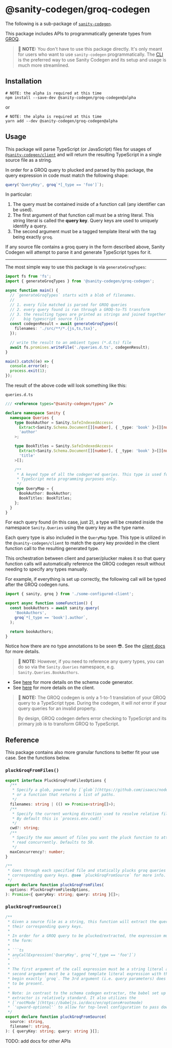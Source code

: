 # @sanity-codegen/groq-codegen

The following is a sub-package of [`sanity-codegen`](https://github.com/ricokahler/sanity-codegen).

This package includes APIs to programmatically generate types from [GROQ](https://github.com/sanity-io/GROQ).

> 👋 **NOTE:** You don't have to use this package directly. It's only meant for users who want to use `sanity-codegen` programmatically. The [CLI](../cli) is the preferred way to use Sanity Codegen and its setup and usage is much more streamlined.

## Installation

```
# NOTE: the alpha is required at this time
npm install --save-dev @sanity-codegen/groq-codegen@alpha
```

or

```
# NOTE: the alpha is required at this time
yarn add --dev @sanity-codegen/groq-codegen@alpha
```

## Usage

This package will parse TypeScript (or JavaScript) files for usages of [`@sanity-codegen/client`](../client) and will return the resulting TypeScript in a single source file as a string.

In order for a GROQ query to plucked and parsed by this package, the query expression in code must match the following shape:

```ts
query('QueryKey', groq`*[_type == 'foo']`);
```

In particular:

1. The query must be contained inside of a function call (any identifier can be used).
2. The first argument of that function call must be a string literal. This string literal is called the **query key**. Query keys are used to uniquely identify a query.
3. The second argument must be a tagged template literal with the tag being exactly `groq`.

If any source file contains a groq query in the form described above, Sanity Codegen will attempt to parse it and generate TypeScript types for it.

---

The most simple way to use this package is via `generateGroqTypes`:

```ts
import fs from 'fs';
import { generateGroqTypes } from '@sanity-codegen/groq-codegen';

async function main() {
  // `generateGroqTypes` starts with a blob of filenames.
  //
  // 1. every file matched is parsed for GROQ queries
  // 2. every query found is ran through a GROQ-to-TS transform
  // 3. the resulting types are printed as strings and joined together in one
  //    big typescript source file
  const codegenResult = await generateGroqTypes({
    filenames: './src/**/*.{js,ts,tsx}',
  });

  // write the result to an ambient types (*.d.ts) file
  await fs.promises.writeFile('./queries.d.ts', codegenResult);
}

main().catch((e) => {
  console.error(e);
  process.exit(1);
});
```

The result of the above code will look something like this:

`queries.d.ts`

```ts
/// <reference types="@sanity-codegen/types" />

declare namespace Sanity {
  namespace Queries {
    type BookAuthor = Sanity.SafeIndexedAccess<
      Extract<Sanity.Schema.Document[][number], { _type: 'book' }>[][number],
      'author'
    >;

    type BookTitles = Sanity.SafeIndexedAccess<
      Extract<Sanity.Schema.Document[][number], { _type: 'book' }>[][number],
      'title'
    >[];

    /**
     * A keyed type of all the codegen'ed queries. This type is used for
     * TypeScript meta programming purposes only.
     */
    type QueryMap = {
      BookAuthor: BookAuthor;
      BookTitles: BookTitles;
    };
  }
}
```

For each query found (in this case, just 2), a type will be created inside the namespace `Sanity.Queries` using the query key as the type name.

Each query type is also included in the `QueryMap` type. This type is utilized in the `@sanity-codegen/client` to match the query key provided in the client function call to the resulting generated type.

This orchestration between client and parser/plucker makes it so that query function calls will automatically reference the GROQ codegen result without needing to specify any types manually.

For example, if everything is set up correctly, the following call will be typed after the GROQ codegen runs.

```ts
import { sanity, groq } from './some-configured-client';

export async function someFunction() {
  const bookAuthors = await sanity.query(
    'BookAuthors',
    groq`*[_type == 'book'].author`,
  );

  return bookAuthors;
}
```

Notice how there are no type annotations to be seen 😎. See the [client docs](../packages/client) for more details.

> 👋 **NOTE:** However, if you need to reference any query types, you can do so via the `Sanity.Queries` namespace, e.g. `Sanity.Queries.BookAuthors`.

- See [here](../packages/schema-codegen) for more details on the schema code generator.
- See [here](../packages/client) for more details on the client.

> 👋 **NOTE:** The GROQ codegen is only a 1-to-1 translation of your GROQ query to a TypeScript type. During the codegen, it will _not_ error if your query queries for an invalid property.
>
> By design, GROQ codegen defers error checking to TypeScript and its primary job is to transform GROQ to TypeScript.

## Reference

This package contains also more granular functions to better fit your use case. See the functions below.

### `pluckGroqFromFiles()`

```ts
export interface PluckGroqFromFilesOptions {
  /**
   * Specify a glob, powered by [`glob`](https://github.com/isaacs/node-glob),
   * or a function that returns a list of paths.
   */
  filenames: string | (() => Promise<string[]>);
  /**
   * Specify the current working direction used to resolve relative filenames.
   * By default this is `process.env.cwd()`
   */
  cwd?: string;
  /**
   * Specify the max amount of files you want the pluck function to attempt to
   * read concurrently. Defaults to 50.
   */
  maxConcurrency?: number;
}

/**
 * Goes through each specified file and statically plucks groq queries and their
 * corresponding query keys. @see `pluckGroqFromSource` for more info.
 */
export declare function pluckGroqFromFiles(
  options: PluckGroqFromFilesOptions,
): Promise<{ queryKey: string; query: string }[]>;
```

### `pluckGroqFromSource()`

````ts
/**
 * Given a source file as a string, this function will extract the queries and
 * their corresponding query keys.
 *
 * In order for a GROQ query to be plucked/extracted, the expression must match
 * the form:
 *
 * ```ts
 * anyCallExpression('QueryKey', groq`*[_type == 'foo']`)
 * ```
 *
 * The first argument of the call expression must be a string literal and the
 * second argument must be a tagged template literal expression with the tag
 * begin exactly `groq`. The 3rd argument (i.e. query parameters) does not need
 * to be present.
 *
 * Note: in contrast to the schema codegen extractor, the babel set up for this
 * extractor is relatively standard. It also utilizes the
 * [`rootMode`](https://babeljs.io/docs/en/options#rootmode)
 * `'upward-optional'` to allow for top-level configuration to pass down.
 */
export declare function pluckGroqFromSource(
  source: string,
  filename?: string,
): { queryKey: string; query: string }[];
````

TODO: add docs for other APIs